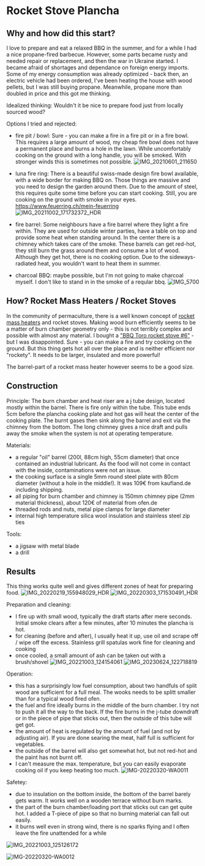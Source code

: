 # Rocket Stove Plancha

## Why and how did this start?

I love to prepare and eat a relaxed BBQ in the summer, and for a while I had a nice propane-fired barbecue.
However, some parts became rusty and needed repair or replacement, and then the war in Ukraine started. 
I became afraid of shortages and dependance on foreign energy imports.
Some of my energy consumption was already optimized - back then, an electric vehicle had been ordered, I've been heating the house with wood pellets, but I was still buying propane.
Meanwhile, propane more than doubled in price and this got me thinking.

Idealized thinking: Wouldn't it be nice to prepare food just from locally sourced wood?

Options I tried and rejected:
- fire pit / bowl: Sure - you can make a fire in a fire pit or in a fire bowl. This requires a large amount of wood, my cheap fire bowl does not have a permanent place and burns a hole in the lawn.
While uncomfortably cooking on the ground with a long handle, you will be smoked. With stronger winds this is sometimes not possible.
![IMG_20210601_211650](https://github.com/Dr-schobi/rocket-plancha/assets/78444256/375d58a9-aecb-4cb9-b046-7f63b6c76bf8)

- luna fire ring: There is a beautiful swiss-made design fire bowl available, with a wide border for making BBQ on. Those things are massive and you need to design the garden around them. Due to the amount of steel, this requires quite some time before you can start cooking. Still, you are cooking on the ground with smoke in your eyes.   https://www.feuerring.ch/mein-feuerring
![IMG_20211002_171732372_HDR](https://github.com/Dr-schobi/rocket-plancha/assets/78444256/a6ec6e6a-e4ac-48c9-83e9-51d91a54bcd1)

- fire barrel: Some neighbours have a fire barrel where they light a fire within. They are used for outside winter parties, have a table on top and provide some heat when standing around. In the center there is a chimney which takes care of the smoke. These barrels can get red-hot, they still burn the grass around them and consume a lot of wood. Although they get hot, there is no cooking option. Due to the sideways-radiated heat, you wouldn't want to heat them in summer.
  
- charcoal BBQ: maybe possible, but I'm not going to make charcoal myself. I don't like to stand in in the smoke of a reqular bbq.
![IMG_5700](https://github.com/Dr-schobi/rocket-plancha/assets/78444256/0db451a8-775d-4601-ba6a-13b2d48087ee)

## How? Rocket Mass Heaters / Rocket Stoves

In the community of permaculture, there is a well known concept of [rocket mass heaters](https://www.permaculturenews.org/2016/08/15/rocket-mass-heater-builders-guide/) and rocket stoves. 
Making wood burn efficiently seems to be a matter of burn chamber geometry only - this is not terribly complex and possible with almost any material.
I bought a ["BBQ Toro rocket stove #6"](https://www.bbq-toro.de/holzkohlegrills/raketenoefen/68986556/bbq-toro-raketenofen-rakete-6-rocket-stove-aus-1-5-mm-dickem-stahl) - but I was disappointed. Sure - you can make a fire and try cooking on the ground. But this thing gets hot all over the place and is neither efficient nor "rockety". It needs to be larger, insulated and more powerful!

The barrel-part of a rocket mass heater however seems to be a good size.

## Construction

Principle:
The burn chamber and heat riser are a j tube design, located mostly within the barrel. There is fire only within the tube.
This tube ends 5cm before the plancha cooking plate and hot gas will heat the center of the cooking plate.
The burnt gases then sink along the barrel and exit via the chimney from the bottom.
The long chimney gives a nice draft and pulls away the smoke when the system is not at operating temperature.



Materials:
- a regular "oil" barrel (200l, 88cm high, 55cm diameter) that once contained an industrial lubricant. As the food will not come in contact with the inside, contaminations were not an issue.
- the cooking surface is a single 5mm round steel plate with 80cm diameter (without a hole in the middle!). It was 109€ from kaufland.de including shipping.
- all piping for burn chamber and chimney is 150mm chimney pipe (2mm material thickness), about 120€ of material from ofen.de
- threaded rods and nuts, metal pipe clamps for large diameter
- internal high temperature silica wool insulation and stainless steel zip ties

Tools:
- a jigsaw with metal blade
- a drill


## Results

This thing works quite well and gives different zones of heat for preparing food.
![IMG_20220219_155948029_HDR](https://github.com/Dr-schobi/rocket-plancha/assets/78444256/4396b544-7bb4-4766-9d3b-89ca24a1cbff)
![IMG_20220303_171530491_HDR](https://github.com/Dr-schobi/rocket-plancha/assets/78444256/fc44295d-89c2-4ab6-a719-e1c882f72295)

Preparation and cleaning:
- I fire up with small wood, typically the draft starts after mere seconds. Initial smoke clears after a few minutes, after 10 minutes the plancha is hot.
- for cleaning (before and after), I usually heat it up, use oil and scrape off / wipe off the excess. Stainless grill spatulas work fine for cleaning and cooking
- once cooled, a small amount of ash can be taken out with a brush/shovel
![IMG_20221003_124154061](https://github.com/Dr-schobi/rocket-plancha/assets/78444256/df62aeab-ddc2-4754-8fe1-dbd15d58f02b)
![IMG_20230624_122718819](https://github.com/Dr-schobi/rocket-plancha/assets/78444256/3a992e12-976e-46f6-8304-2e2022f77937)

Operation: 
- this has a surprisingly low fuel consumption, about two handfuls of split wood are sufficient for a full meal. The wooks needs to be splitt smaller than for a typical wood fired ofen.
- the fuel and fire ideally burns in the middle of the burn chamber. I try not to push it all the way to the back. If the fire burns in the j-tube downdraft or in the piece of pipe that sticks out, then the outside of this tube will get got. 
- the amount of heat is regulated by the amount of fuel (and not by adjusting air). If you are done searing the meat, half full is sufficient for vegetables.
- the outside of the barrel will also get somewhat hot, but not red-hot and the paint has not burnt off.
- I can't measure the max. temperature, but you can easily evaporate cooking oil if you keep heating too much.
![IMG-20220320-WA0011](https://github.com/Dr-schobi/rocket-plancha/assets/78444256/35047886-8079-48bf-8bce-276dba452296)

Safetey:
- due to insulation on the bottom inside, the bottom of the barrel barely gets warm. It works well on a wooden terrace without burn marks.
- the part of the burn chamber/loading port that sticks out can get quite hot. I added a T-piece of pipe so that no burning material can fall out easily.
- it burns well even in strong wind, there is no sparks flying and I often leave the fire unattended for a while

![IMG_20221003_125126172](https://github.com/Dr-schobi/rocket-plancha/assets/78444256/56f624c9-2375-4684-acf2-da257d41ca8c)

![IMG-20220320-WA0012](https://github.com/Dr-schobi/rocket-plancha/assets/78444256/036ecc09-c9be-44de-b004-108153ce4998)





